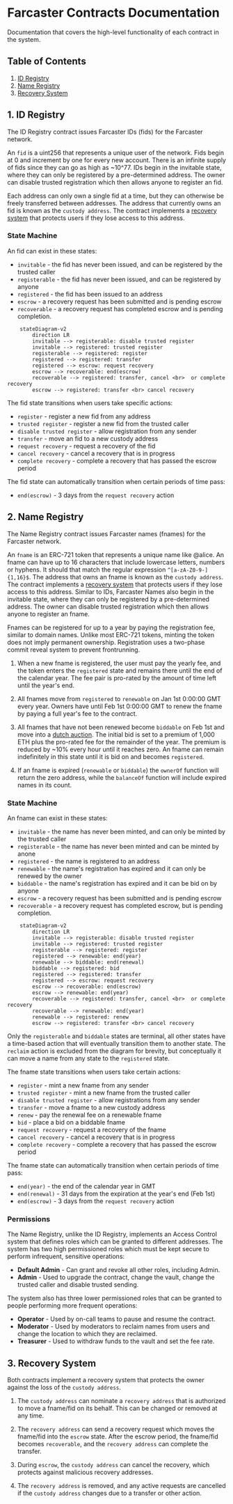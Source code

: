 # Farcaster Contracts Documentation

Documentation that covers the high-level functionality of each contract in the system.

## Table of Contents

1. [ID Registry](#1-id-registry)
2. [Name Registry](#2-name-registry)
3. [Recovery System](#3-recovery-system)

## 1. ID Registry

The ID Registry contract issues Farcaster IDs (fids) for the Farcaster network.

An `fid` is a uint256 that represents a unique user of the network. Fids begin at 0 and increment by one for every new account. There is an infinite supply of fids since they can go as high as ~10^77. IDs begin in the invitable state, where they can only be registered by a pre-determined address. The owner can disable trusted registration which then allows anyone to register an fid.

Each address can only own a single fid at a time, but they can otherwise be freely transferred between addresses. The address that currently owns an fid is known as the `custody address`. The contract implements a [recovery system](#3-recovery-system) that protects users if they lose access to this address.

### State Machine

An fid can exist in these states:

- `invitable` - the fid has never been issued, and can be registered by the trusted caller
- `registerable` - the fid has never been issued, and can be registered by anyone
- `registered` - the fid has been issued to an address
- `escrow` - a recovery request has been submitted and is pending escrow
- `recoverable` - a recovery request has completed escrow and is pending completion.

```mermaid
    stateDiagram-v2
        direction LR
        invitable --> registerable: disable trusted register
        invitable --> registered: trusted register
        registerable --> registered: register
        registered --> registered: transfer
        registered --> escrow: request recovery
        escrow --> recoverable: end(escrow)
        recoverable --> registered: transfer, cancel <br>  or complete recovery
        escrow --> registered: transfer <br> cancel recovery
```

The fid state transitions when users take specific actions:

- `register` - register a new fid from any address
- `trusted register` - register a new fid from the trusted caller
- `disable trusted register` - allow registration from any sender
- `transfer` - move an fid to a new custody address
- `request recovery` - request a recovery of the fid
- `cancel recovery` - cancel a recovery that is in progress
- `complete recovery` - complete a recovery that has passed the escrow period

The fid state can automatically transition when certain periods of time pass:

- `end(escrow)` - 3 days from the `request recovery` action

## 2. Name Registry

The Name Registry contract issues Farcaster names (fnames) for the Farcaster network.

An `fname` is an ERC-721 token that represents a unique name like @alice. An fname can have up to 16 characters that include lowercase letters, numbers or hyphens. It should that match the regular expression `^[a-zA-Z0-9-]{1,16}$`. The address that owns an fname is known as the `custody address`. The contract implements a [recovery system](#3-recovery-system) that protects users if they lose access to this address. Similar to IDs, Farcaster Names also begin in the invitable state, where they can only be registered by a pre-determined address. The owner can disable trusted registration which then allows anyone to register an fname.

Fnames can be registered for up to a year by paying the registration fee, similar to domain names. Unlike most ERC-721 tokens, minting the token does not imply permanent ownership. Registration uses a two-phase commit reveal system to prevent frontrunning.

1. When a new fname is registered, the user must pay the yearly fee, and the token enters the `registered` state and remains there until the end of the calendar year. The fee pair is pro-rated by the amount of time left until the year's end.

2. All fnames move from `registered` to `renewable` on Jan 1st 0:00:00 GMT every year. Owners have until Feb 1st 0:00:00 GMT to renew the fname by paying a full year's fee to the contract.

3. All fnames that have not been renewed become `biddable` on Feb 1st and move into a [dutch auction](https://en.wikipedia.org/wiki/Dutch_auction). The initial bid is set to a premium of 1,000 ETH plus the pro-rated fee for the remainder of the year. The premium is reduced by ~10% every hour until it reaches zero. An fname can remain indefinitely in this state until it is bid on and becomes `registered`.

4. If an fname is expired (`renewable` or `biddable`) the `ownerOf` function will return the zero address, while the `balanceOf` function will include expired names in its count.

### State Machine

An fname can exist in these states:

- `invitable` - the name has never been minted, and can only be minted by the trusted caller
- `registerable` - the name has never been minted and can be minted by anone
- `registered` - the name is registered to an address
- `renewable` - the name's registration has expired and it can only be renewed by the owner
- `biddable` - the name's registration has expired and it can be bid on by anyone
- `escrow` - a recovery request has been submitted and is pending escrow
- `recoverable` - a recovery request has completed escrow, but is pending completion.

```mermaid
    stateDiagram-v2
        direction LR
        invitable --> registerable: disable trusted register
        invitable --> registered: trusted register
        registerable --> registered: register
        registered --> renewable: end(year)
        renewable --> biddable: end(renewal)
        biddable --> registered: bid
        registered --> registered: transfer
        registered --> escrow: request recovery
        escrow --> recoverable: end(escrow)
        escrow --> renewable: end(year)
        recoverable --> registered: transfer, cancel <br>  or complete recovery
        recoverable --> renewable: end(year)
        renewable --> registered: renew
        escrow --> registered: transfer <br> cancel recovery
```

Only the `registerable` and `biddable` states are terminal, all other states have a time-based action that will eventually transition them to another state. The `reclaim` action is excluded from the diagram for brevity, but conceptually it can move a name from any state to the `registered` state.

The fname state transitions when users take certain actions:

- `register` - mint a new fname from any sender
- `trusted register` - mint a new fname from the trusted caller
- `disable trusted register` - allow registrations from any sender
- `transfer` - move a fname to a new custody address
- `renew` - pay the renewal fee on a renewable fname
- `bid` - place a bid on a biddable fname
- `request recovery` - request a recovery of the fname
- `cancel recovery` - cancel a recovery that is in progress
- `complete recovery` - complete a recovery that has passed the escrow period

The fname state can automatically transition when certain periods of time pass:

- `end(year)` - the end of the calendar year in GMT
- `end(renewal)` - 31 days from the expiration at the year's end (Feb 1st)
- `end(escrow)` - 3 days from the `request recovery` action

### Permissions

The Name Registry, unlike the ID Registry, implements an Access Control system that defines roles which can be granted to different addresses. The system has two high permissioned roles which must be kept secure to perform infrequent, sensitive operations:

- **Default Admin** - Can grant and revoke all other roles, including Admin.
- **Admin** - Used to upgrade the contract, change the vault, change the trusted caller and disable trusted sending.

The system also has three lower permissioned roles that can be granted to people performing more frequent operations:

- **Operator** - Used by on-call teams to pause and resume the contract.
- **Moderator** - Used by moderators to reclaim names from users and change the location to which they are reclaimed.
- **Treasurer** - Used to withdraw funds to the vault and set the fee rate.

## 3. Recovery System

Both contracts implement a recovery system that protects the owner against the loss of the `custody address`.

1. The `custody address` can nominate a `recovery address` that is authorized to move a fname/fid on its behalf. This can be changed or removed at any time.

2. The `recovery address` can send a recovery request which moves the fname/fid into the `escrow` state. After the escrow period, the fname/fid becomes `recoverable`, and the `recovery address` can complete the transfer.

3. During `escrow`, the `custody address` can cancel the recovery, which protects against malicious recovery addresses.

4. The `recovery address` is removed, and any active requests are cancelled if the `custody address` changes due to a transfer or other action.
